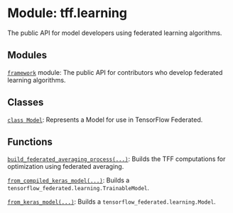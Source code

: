 <div itemscope itemtype="http://developers.google.com/ReferenceObject">
<meta itemprop="name" content="tff.learning" />
<meta itemprop="path" content="Stable" />
</div>

# Module: tff.learning

The public API for model developers using federated learning algorithms.

## Modules

[`framework`](../tff/learning/framework.md) module: The public API for contributors who develop federated learning algorithms.

## Classes

[`class Model`](../tff/learning/Model.md): Represents a Model for use in TensorFlow Federated.

## Functions

[`build_federated_averaging_process(...)`](../tff/learning/build_federated_averaging_process.md): Builds the TFF computations for optimization using federated averaging.

[`from_compiled_keras_model(...)`](../tff/learning/from_compiled_keras_model.md): Builds a `tensorflow_federated.learning.TrainableModel`.

[`from_keras_model(...)`](../tff/learning/from_keras_model.md): Builds a `tensorflow_federated.learning.Model`.

